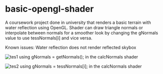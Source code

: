 # basic-opengl-shader
A coursework project done in university that renders a basic terrain with water reflection using OpenGL.
Shader can draw triangle normals or interpolate between normals for a smoother look by changing the gNormals value
to use tessNormals[i] and vice versa.

Known issues:
Water reflection does not render reflected skybox


![tes1](https://user-images.githubusercontent.com/106027747/224691074-2cdf3efd-d778-4512-b2c7-4ffe523e3675.png)
using gNormals = getNormals(); in the calcNormals shader


![tes2](https://user-images.githubusercontent.com/106027747/224691173-29d83b0b-f0a1-4cdd-8787-1327da78c947.png)
using gNormals = tessNormals[i]; in the calcNormals shader
